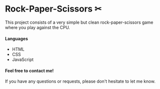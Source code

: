 # Rock-Paper-Scissors ✂
This project consists of a very simple but clean rock-paper-scissors game where you play against the CPU.
#### Languages
- HTML
- CSS
- JavaScript
#### Feel free to contact me!
If you have any questions or requests, please don't hesitate to let me know.
